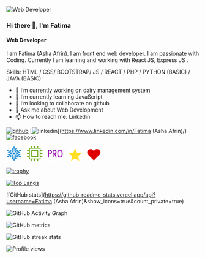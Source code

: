 ![Web Developer](https://media.licdn.com/dms/image/D5603AQEX-GqE_-q1HA/profile-displayphoto-shrink_800_800/0/1674476186870?e=1680134400&v=beta&t=jycrcOq8a82vjfAz7sxGuzqGsxdRHXQEiKOJ_WwCJa4)

### Hi there 👋, I'm Fatima
#### Web Developer

I am Fatima (Asha Afrin). I am front end web developer. I am passionate with Coding. Currently I am learning and working with React JS, Express JS .

Skills: HTML / CSS/ BOOTSTRAP/  JS / REACT / PHP / PYTHON (BASIC) / JAVA (BASIC)

- 🔭 I’m currently working on dairy management system 
- 🌱 I’m currently learning JavaScript 
- 👯 I’m looking to collaborate on github 
- 💬 Ask me about Web Development 
- 📫 How to reach me: Linkedin 


[<img src='https://cdn.jsdelivr.net/npm/simple-icons@3.0.1/icons/github.svg' alt='github' height='40'>](https://github.com/Fatima (Asha Afrin))  [<img src='https://cdn.jsdelivr.net/npm/simple-icons@3.0.1/icons/linkedin.svg' alt='linkedin' height='40'>](https://www.linkedin.com/in/Fatima (Asha Afrin)/)  [<img src='https://cdn.jsdelivr.net/npm/simple-icons@3.0.1/icons/facebook.svg' alt='facebook' height='40'>](https://www.facebook.com/https://www.facebook.com/)  

<a href='https://archiveprogram.github.com/'><img src='https://raw.githubusercontent.com/acervenky/animated-github-badges/master/assets/acbadge.gif' width='40' height='40'></a> <a href='https://docs.github.com/en/developers'><img src='https://raw.githubusercontent.com/acervenky/animated-github-badges/master/assets/devbadge.gif' width='40' height='40'></a> <a href='https://github.com/pricing'><img src='https://raw.githubusercontent.com/acervenky/animated-github-badges/master/assets/pro.gif' width='40' height='40'></a> <a href='https://stars.github.com/'><img src='https://raw.githubusercontent.com/acervenky/animated-github-badges/master/assets/starbadge.gif' width='35' height='35'></a> <a href='https://docs.github.com/en/github/supporting-the-open-source-community-with-github-sponsors'><img src='https://raw.githubusercontent.com/acervenky/animated-github-badges/master/assets/sponsorbadge.gif' width='35' height='35'></a> 

[![trophy](https://github-profile-trophy.vercel.app/?username=Fatima (Asha Afrin))](https://github.com/ryo-ma/github-profile-trophy)

[![Top Langs](https://github-readme-stats.vercel.app/api/top-langs/?username=Fatima (Asha Afrin))](https://github.com/anuraghazra/github-readme-stats)

![GitHub stats](https://github-readme-stats.vercel.app/api?username=Fatima (Asha Afrin)&show_icons=true&count_private=true)  

![GitHub Activity Graph](https://activity-graph.herokuapp.com/graph?username=Fatima (Asha Afrin))  

![GitHub metrics](https://metrics.lecoq.io/Fatima (Asha Afrin))  

![GitHub streak stats](https://streak-stats.demolab.com/?user=Fatima (Asha Afrin))  

![Profile views](https://gpvc.arturio.dev/Fatima (Asha Afrin))  
